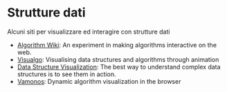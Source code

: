 # Strutture dati

Alcuni siti per visualizzare ed interagire con strutture dati
* [Algorithm Wiki](https://thimbleby.gitlab.io/algorithm-wiki-site/):
An experiment in making algorithms interactive on the web.
* [Visualgo](https://visualgo.net/en):
Visualising data structures and algorithms through animation
* [Data Structure Visualization](https://www.cs.usfca.edu/~galles/visualization/Algorithms.html):
The best way to understand complex data structures is to see them in action.
* [Vamonos](https://rosulek.github.io/vamonos/):
Dynamic algorithm visualization in the browser